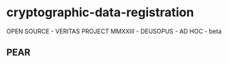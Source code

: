 # cryptographic-data-registration
OPEN SOURCE - VERITAS PROJECT MMXXIII - DEUSOPUS - AD HOC - beta

## PEAR
